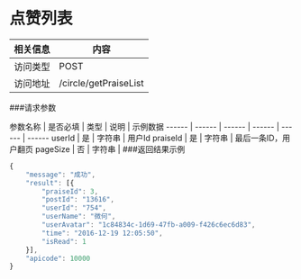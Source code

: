 
# 点赞列表
 相关信息 | 内容
 ------ | ------
 访问类型 | POST
 访问地址 | /circle/getPraiseList

###请求参数

 参数名称 | 是否必填 | 类型 | 说明 | 示例数据
 ------ | ------ | ------ | ------ | ------ | ------
 userId | 是 | 字符串 | 用户Id
 praiseId | 是 | 字符串 | 最后一条ID，用户翻页
 pageSize | 否 | 字符串 | 
###返回结果示例

```javascript
{
	"message": "成功",
	"result": [{
		"praiseId": 3,
		"postId": "13616",
		"userId": "754",
		"userName": "微何",
		"userAvatar": "1c84834c-1d69-47fb-a009-f426c6ec6d83",
		"time": "2016-12-19 12:05:50",
		"isRead": 1
	}],
	"apicode": 10000
}
